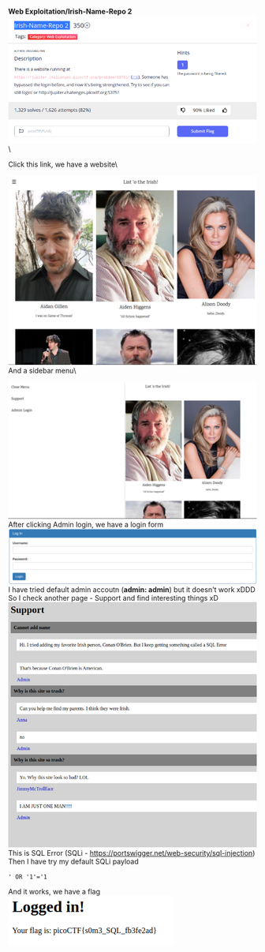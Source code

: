 **Web Exploitation/Irish-Name-Repo 2**
![](problem.png)\

Click this link, we have a website\


![](web.png)\
And a sidebar menu\


![](menu.png)\
After clicking Admin login, we have a login form\
![](login.png)\
I have tried default admin accoutn (**admin: admin**) but it doesn't work xDDD\
So I check another page - Support and find interesting things xD\
![](support.png)\
This is SQL Error (SQLi - https://portswigger.net/web-security/sql-injection)
Then I have try my default SQLi payload
~~~
' OR '1'='1
~~~
And it works, we have a flag\
![](flag.png)